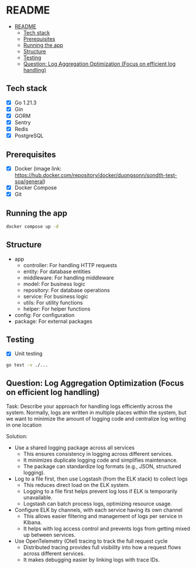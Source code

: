 # README

- [README](#readme)
  - [Tech stack](#tech-stack)
  - [Prerequisites](#prerequisites)
  - [Running the app](#running-the-app)
  - [Structure](#structure)
  - [Testing](#testing)
  - [Question: Log Aggregation Optimization (Focus on efficient log handling)](#question-log-aggregation-optimization-focus-on-efficient-log-handling)

## Tech stack

- [x] Go 1.21.3
- [x] Gin
- [x] GORM
- [x] Sentry
- [x] Redis
- [x] PostgreSQL

## Prerequisites

- [x] Docker (image link: https://hub.docker.com/repository/docker/duongsonn/sondth-test-soa/general)
- [x] Docker Compose
- [x] Git

## Running the app

```bash
docker compose up -d
```

## Structure

- app
  - controller: For handling HTTP requests
  - entity: For database entities
  - middleware: For handling middleware
  - model: For business logic
  - repository: For database operations
  - service: For business logic
  - utils: For utility functions
  - helper: For helper functions
- config: For configuration
- package: For external packages

## Testing

- [x] Unit testing

```bash
go test -v ./...
```

## Question: Log Aggregation Optimization (Focus on efficient log handling)

Task: Describe your approach for handling logs efficiently across the system.
Normally, logs are written in multiple places within the system, but we want to
minimize the amount of logging code and centralize log writing in one location

Solution:
- Use a shared logging package across all services
  - This ensures consistency in logging across different services.
  - It minimizes duplicate logging code and simplifies maintenance.
  - The package can standardize log formats (e.g., JSON, structured logging).
- Log to a file first, then use Logstash (from the ELK stack) to collect logs
  - This reduces direct load on the ELK system.
  - Logging to a file first helps prevent log loss if ELK is temporarily unavailable.
  - Logstash can batch process logs, optimizing resource usage.
- Configure ELK by channels, with each service having its own channel
  - This allows easier filtering and management of logs per service in Kibana.
  - It helps with log access control and prevents logs from getting mixed up between services.
- Use OpenTelemetry (Otel) tracing to track the full request cycle
  - Distributed tracing provides full visibility into how a request flows across different services.
  - It makes debugging easier by linking logs with trace IDs.
